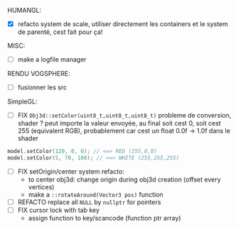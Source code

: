 
HUMANGL:
- [X] refacto system de scale, utiliser directement les containers et le system de parenté, cest fait pour ça!

MISC:
- [ ] make a logfile manager

RENDU VOGSPHERE:
- [ ] fusionner les src

SimpleGL:
- [ ] FIX `Obj3d::setColor(uint8_t,uint8_t,uint8_t)` probleme de conversion, shader ?
	peut importe la valeur envoyée, au final soit cest 0, soit cest 255 (equivalent RGB), probablement car cest un float 0.0f -> 1.0f dans le shader
```C++
model.setColor(120, 0, 0); // <=> RED (255,0,0) 
model.setColor(5, 70, 100); // <=> WHITE (255,255,255) 
```
- [ ] FIX setOrigin/center system refacto:
	- to center obj3d: change origin during obj3d creation (offset every vertices)
	- make a `::rotateAround(Vector3 pos)` function
- [ ] REFACTO replace all `NULL` by `nullptr` for pointers
- [ ] FIX cursor lock with tab key
	- assign function to key/scancode (function ptr array)